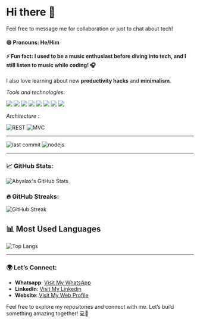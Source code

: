 # **Hi there** 👋

Feel free to message me for collaboration or just to chat about tech!
#### 😄 Pronouns: He/Him
#### ⚡ Fun fact: I used to be a **music enthusiast** before diving into tech, and I still listen to music while coding! 🎧  
I also love learning about new **productivity hacks** and **minimalism**.

<p><em>Tools and technologies:</em></p>

<p>
  <img src="https://img.shields.io/badge/npm-red?style=flat-square&logo=npm">
  <img src="https://img.shields.io/badge/TypeScript-007acc?style=flat-square&logo=typescript&logoColor=white">
  <img src="https://img.shields.io/badge/Vite-646CFF?style=flat-square&logo=vite&logoColor=white">
  <img src="https://img.shields.io/badge/Chart.js-f5788d?style=flat-square&logo=chartdotjs&logoColor=white">
  <img src="https://img.shields.io/badge/JSON-black?style=flat-square&logo=json">
  <img src="https://img.shields.io/badge/Composer-885630?style=flat-square&logo=composer&logoColor=white">
  <img src="https://img.shields.io/badge/PHP-777bb4?style=flat-square&logo=php&logoColor=white">
  <img src="https://img.shields.io/badge/Bootstrap-7952B3?style=flat-square&logo=bootstrap&logoColor=white">
</p>

<p><em>Architecture :</em></p>

<p>
  <img src="https://img.shields.io/badge/REST-API-42a5f5?style=flat-square" alt="REST">
  <img src="https://img.shields.io/badge/MVC-Model_View_Controller-4caf50?style=flat-square" alt="MVC">
</p>

---

<img alt="last commit" src="https://img.shields.io/github/last-commit/abyalax/Project-Point-Of-Sales?style=flat-square">
<img alt="nodejs" src="https://img.shields.io/npm/v/npm.svg?logo=nodedotjs">

---

### 📈 GitHub Stats:

![Abyalax's GitHub Stats](https://github-readme-stats.vercel.app/api?username=abyalax&show_icons=true&count_private=true&hide_title=true&hide=prs&theme=radical)

### 🔥 GitHub Streaks:

![GitHub Streak](https://github-readme-streak-stats.herokuapp.com/?user=abyalax)

## 📊 Most Used Languages

![Top Langs](https://github-readme-stats.vercel.app/api/top-langs/?username=abyalax&layout=compact&langs_count=10&theme=tokyonight)


---

### 🌍 Let’s Connect:
- **Whatsapp**: [Visit My WhatsApp](https://wa.link/gntxu3)
- **LinkedIn**: [Visit My Linkedin](https://www.linkedin.com/in/abyalaxx3541241-profile/)
- **Website**: [Visit My Web Profile](https://profile-abya.vercel.app/)

Feel free to explore my repositories and connect with me. Let’s build something amazing together! 💻🚀
